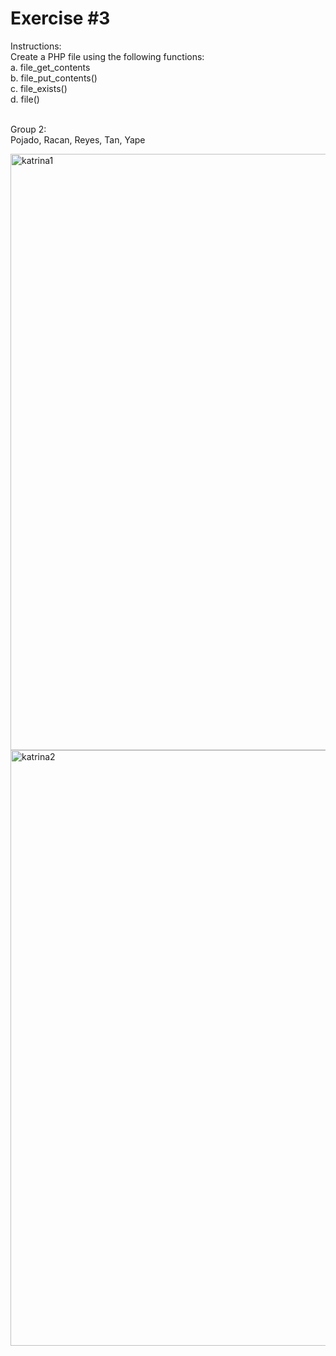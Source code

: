 # Exercise #3


Instructions: <br>
Create a PHP file using the following functions: <br>
a. file_get_contents <br>
b. file_put_contents() <br>
c. file_exists() <br>
d. file()<br> <br>


Group 2:<br>
Pojado, Racan, Reyes, Tan, Yape <br>

<img width="954" alt="katrina1" src="https://github.com/user-attachments/assets/df34de02-4126-486e-8e67-3b2070054a69">
<img width="953" alt="katrina2" src="https://github.com/user-attachments/assets/41c06a72-f127-4bae-9553-896527090080">
